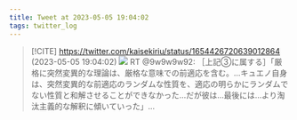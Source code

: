 ```yaml
---
title: Tweet at 2023-05-05 19:04:02
tags: twitter_log
---
```


> [!CITE] https://twitter.com/kaisekiriu/status/1654426720639012864 (2023-05-05 19:04:02)
> ![](https://twitter.com/kaisekiriu/status/1654426720639012864)
> RT @9w9w9w92: ［上記③に属する］「厳格に突然変異的な理論は、厳格な意味での前適応を含む。…キュエノ自身は、突然変異的な前適応のランダムな性質を、適応の明らかにランダムでない性質と和解させることができなかった…だが彼は…最後には…より淘汰主義的な解釈に傾いていった」…
